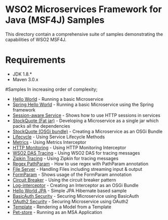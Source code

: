 # WSO2 Microservices Framework for Java (MSF4J) Samples

This directory contain a comprehensive suite of samples demonstrating the capabilities of WSO2 MSF4J.

# Requirements
* JDK 1.8.*
* Maven 3.0.x

#Samples 
In increasing order of complexity;

* [Hello World](helloworld) - Running a basic Microservice
* [Spring Hello World](spring-helloworld) - Running a basic Microservice using the Spring framework  
* [Session-aware Service](http-session) - Shows how to use HTTP sessions in services 
* [StockQuote (Fat jar)](stockquote/stockquote-fatjar) - Developing a Microservice as a single jar which packs all the dependencies
* [StockQuote (OSGi bundle)](stockquote/stockquote-bundle) - Creating a Microservice as an OSGi Bundle
* [Lifecycle](lifecycle) - Using Service Lifecycle Methods
* [Metrics](metrics) - Using Metrics Interceptor
* [HTTP Monitoring](http-monitoring) - Using HTTP Monitoring Interceptor
* [WSO2 DAS Tracing](wso2das-tracing) - Using WSO2 DAS for tracing messages
* [Zipkin Tracing](zipkin-tracing) - Using Zipkin for tracing messages
* [Regex PathParam](regex-pathparam) - How to use regex with PathParam annotation
* [File Server](fileserver) - Handling Files including streaming input & output
* [FormParam](formparam) - Shows usage of the FormParam annotation
* [Circuit Breaker](circuitbreaker) - Using the circuit breaker pattern
* [Log-interceptor](log-interceptor-bundle) - Creating an Interceptor as an OSGi Bundle
* [Hello World JPA](jpa) - Simple JPA Hibernate based sample
* [BasicAuth Security](basicauth-security) - Securing Microservice using BasicAuth
* [OAuth2 Security](oauth2-security) - Securing Microservice using OAuth2
* [Template](template) - Rendering a Model from a Template
* [Pet-store](petstore) - Running as an MSA Application

